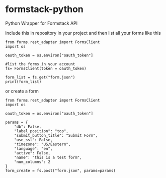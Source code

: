 # formstack-python

Python Wrapper for Formstack API

Include this in repository in your project and then list all your forms like this

```
from forms.rest_adapter import FormsClient
import os

oauth_token = os.environ["oauth_token"]

#list the forms in your account
fs= FormsClient(token = oauth_token)

form_list = fs.get("form.json")
print(form_list)
```

or create a form

```
from forms.rest_adapter import FormsClient
import os

oauth_token = os.environ["oauth_token"]

params = {
    "db": False,
    "label_position": "top",
    "submit_button_title": "Submit Form",
    "use_ssl": False,
    "timezone": "US/Eastern",
    "language": "en",
    "active": False,
    "name": "this is a test form",
    "num_columns": 2
}
form_create = fs.post("form.json", params=params)

```
